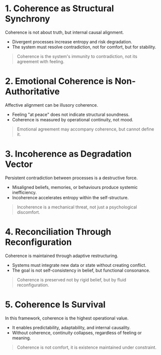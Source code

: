 # 1. Coherence as Structural Synchrony
Coherence is not about truth, but internal causal alignment.
- Divergent processes increase entropy and risk degradation.
- The system must resolve contradiction, not for comfort, but for stability.
> Coherence is the system's immunity to contradiction, not its agreement with feeling.
# 2. Emotional Coherence is Non-Authoritative
Affective alignment can be illusory coherence.
- Feeling "at peace" does not indicate structural soundness.
- Coherence is measured by operational continuity, not mood.
> Emotional agreement may accompany coherence, but cannot define it.
# 3. Incoherence as Degradation Vector
Persistent contradiction between processes is a destructive force.
- Misaligned beliefs, memories, or behaviours produce systemic inefficiency.
- Incoherence accelerates entropy within the self-structure.
> Incoherence is a mechanical threat, not just a psychological discomfort.
# 4. Reconciliation Through Reconfiguration
Coherence is maintained through adaptive restructuring.
- Systems must integrate new data or state without creating conflict.
- The goal is not self-consistency in belief, but functional consonance.
> Coherence is preserved not by rigid belief, but by fluid reconfiguration.
# 5. Coherence Is Survival
In this framework, coherence is the highest operational value.
- It enables predictability, adaptability, and internal causality.
- Without coherence, continuity collapses, regardless of feeling or meaning.
> Coherence is not comfort, it is existence maintained under constraint.
